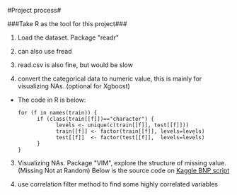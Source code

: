 #Project process#

###Take R as the tool for this project###

1. Load the dataset. Package "readr"
  1. can also use fread
  2. read.csv is also fine, but would be slow

2. convert the categorical data to numeric value, this is mainly for visualizing NAs. (optional for Xgboost)
  - The code in R is below:
    ```
    for (f in names(train)) {
          if (class(train[[f]])=="character") { 
                levels <- unique(c(train[[f]], test[[f]]))
                train[[f]] <- factor(train[[f]], levels=levels)
                test[[f]]  <- factor(test[[f]],  levels=levels)
          }
    }
    ```
3. Visualizing NAs. Package "VIM", explore the structure of missing value. (Missing Not at Random)
  Below is the source code on [Kaggle BNP script](https://www.kaggle.com/jpmiller/bnp-paribas-cardif-claims-management/visualizing-the-nas)

4. use correlation filter method to find some highly correlated variables



